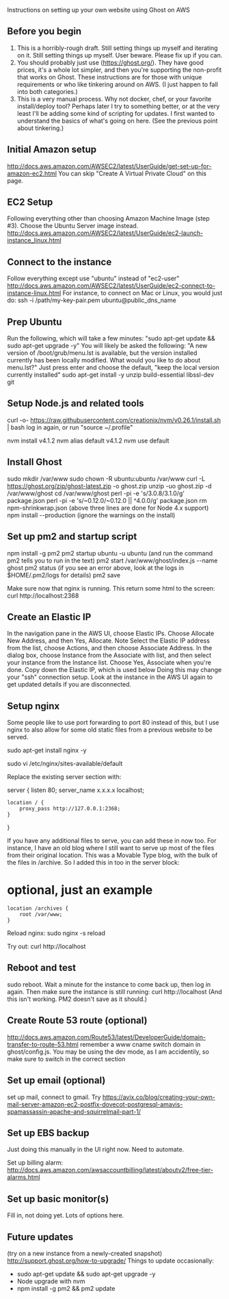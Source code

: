 Instructions on setting up your own website using Ghost on AWS

Before you begin
----------------
1. This is a horribly-rough draft. Still setting things up myself and iterating on it. Still setting things up myself. User beware. Please fix up if you can.
2. You should probably just use (https://ghost.org/).  They have good prices, it's a whole lot simpler, and then you're supporting the non-profit that works on Ghost.  These instructions are for those with unique requirements or who like tinkering around on AWS.  (I just happen to fall into both categories.)
3. This is a very manual process.  Why not docker, chef, or your favorite install/deploy tool?  Perhaps later I try to something better, or at the very least I'll be adding some kind of scripting for updates.  I first wanted to  understand the basics of what's going on here.  (See the previous point about tinkering.)

Initial Amazon setup
----------------
http://docs.aws.amazon.com/AWSEC2/latest/UserGuide/get-set-up-for-amazon-ec2.html
You can skip "Create A Virtual Private Cloud" on this page.

EC2 Setup
----------------
Following everything other than choosing Amazon Machine Image (step #3).  Choose the Ubuntu Server image instead.
http://docs.aws.amazon.com/AWSEC2/latest/UserGuide/ec2-launch-instance_linux.html

Connect to the instance
----------------
Follow everything except use "ubuntu" instead of "ec2-user"
http://docs.aws.amazon.com/AWSEC2/latest/UserGuide/ec2-connect-to-instance-linux.html
For instance, to connect on Mac or Linux, you would just do:
ssh -i /path/my-key-pair.pem ubuntu@public_dns_name

Prep Ubuntu
----------------
Run the following, which will take a few minutes: "sudo apt-get update && sudo apt-get upgrade -y"
You will likely be asked the following: "A new version of /boot/grub/menu.lst is available, but the version installed currently has been locally modified.  What would you like to do about menu.lst?"  Just press enter and choose the default, "keep the local version currently installed"
sudo apt-get install -y unzip build-essential libssl-dev git

Setup Node.js and related tools
----------------
curl -o- https://raw.githubusercontent.com/creationix/nvm/v0.26.1/install.sh | bash
log in again, or run "source ~/.profile"

nvm install v4.1.2
nvm alias default v4.1.2
nvm use default

Install Ghost
----------------
sudo mkdir /var/www
sudo chown -R ubuntu:ubuntu /var/www
curl -L https://ghost.org/zip/ghost-latest.zip -o ghost.zip
unzip -uo ghost.zip -d /var/www/ghost
cd /var/www/ghost
perl -pi -e 's/3.0.8/3.1.0/g' package.json
perl -pi -e 's/~0.12.0/~0.12.0 || ^4.0.0/g' package.json
rm npm-shrinkwrap.json
(above three lines are done for Node 4.x support)
npm install --production
(ignore the warnings on the install)

Set up pm2 and startup script
----------------
npm install -g pm2
pm2 startup ubuntu -u ubuntu
(and run the command pm2 tells you to run in the text)
pm2 start /var/www/ghost/index.js --name ghost
pm2 status
(if you see an error above, look at the logs in $HOME/.pm2/logs for details)
pm2 save

Make sure now that nginx is running.  This return some html to the screen:
curl http://localhost:2368

Create an Elastic IP
----------------
In the navigation pane in the AWS UI, choose Elastic IPs.
Choose Allocate New Address, and then Yes, Allocate.
Note
Select the Elastic IP address from the list, choose Actions, and then choose Associate Address.
In the dialog box, choose Instance from the Associate with list, and then select your instance from the Instance list. Choose Yes, Associate when you're done.
Copy down the Elastic IP, which is used below
Doing this may change your "ssh" connection setup.  Look at the instance in the AWS UI again to get updated details if you are disconnected.

Setup nginx
----------------
Some people like to use port forwarding to port 80 instead of this, but I use nginx to also allow for some old static files from a previous website to be served.

sudo apt-get install nginx -y

sudo vi /etc/nginx/sites-available/default

Replace the existing server section with:

server {
    listen 80;
    server_name x.x.x.x localhost;

    location / {
        proxy_pass http://127.0.0.1:2368;
    }
}

If you have any additional files to serve, you can add these in now too.  For instance, I have an old blog where I still want to serve up most of the files from their original location.  This was a Movable Type blog, with the bulk of the files in /archive.  So I added this in too in the server block:

# optional, just an example
    location /archives {
        root /var/www;
    }

Reload nginx:
sudo nginx -s reload

Try out:
curl http://localhost

Reboot and test
----------------
sudo reboot.  Wait a minute for the instance to come back up, then log in again.  Then make sure the instance is still running:
curl http://localhost
(And this isn't working.  PM2 doesn't save as it should.)

Create Route 53 route (optional)
----------------
http://docs.aws.amazon.com/Route53/latest/DeveloperGuide/domain-transfer-to-route-53.html
remember a www cname
switch domain in ghost/config.js.  You may be using the dev mode, as I am accidentily, so make sure to switch in the correct section

Set up email (optional)
----------------
set up mail, connect to gmail.  Try https://avix.co/blog/creating-your-own-mail-server-amazon-ec2-postfix-dovecot-postgresql-amavis-spamassassin-apache-and-squirrelmail-part-1/

Set up EBS backup
----------------
Just doing this manually in the UI right now.  Need to automate.

Set up billing alarm:
http://docs.aws.amazon.com/awsaccountbilling/latest/aboutv2/free-tier-alarms.html

Set up basic monitor(s)
----------------
Fill in, not doing yet. Lots of options here.

Future updates
----------------
(try on a new instance from a newly-created snapshot)
http://support.ghost.org/how-to-upgrade/
Things to update occasionally:
- sudo apt-get update && sudo apt-get upgrade -y
- Node upgrade with nvm
- npm install -g pm2 && pm2 update
